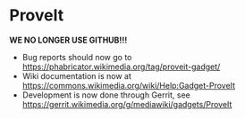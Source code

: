 # ProveIt

**WE NO LONGER USE GITHUB!!!**

* Bug reports should now go to https://phabricator.wikimedia.org/tag/proveit-gadget/
* Wiki documentation is now at https://commons.wikimedia.org/wiki/Help:Gadget-ProveIt
* Development is now done through Gerrit, see https://gerrit.wikimedia.org/g/mediawiki/gadgets/ProveIt
